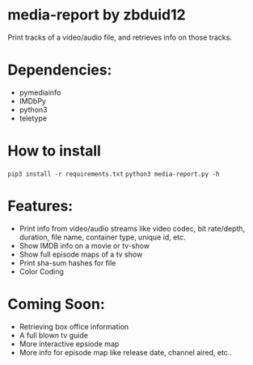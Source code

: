 # media-report by zbduid12
Print tracks of a video/audio file, and retrieves info on those tracks.

# Dependencies:
* pymediainfo
* IMDbPy
* python3
* teletype

# How to install
`pip3 install -r requirements.txt`
`python3 media-report.py -h`

# Features:
* Print info from video/audio streams like video codec, bit rate/depth, duration, file name, container type, unique id, etc.
* Show IMDB info on a movie or tv-show
* Show full episode maps of a tv show
* Print sha-sum hashes for file
* Color Coding

# Coming Soon:
* Retrieving box office information
* A full blown tv guide
* More interactive epsiode map
* More info for episode map like release date, channel aired, etc..

